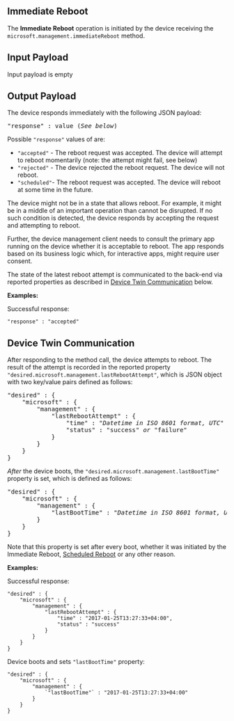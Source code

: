 ## Immediate Reboot

The **Immediate Reboot** operation is initiated by the device receiving the `microsoft.management.immediateReboot` method.

## Input Payload 
Input payload is empty

## Output Payload
The device responds immediately with the following JSON payload:

<pre>
"response" : value (<i>See below</i>)
</pre>

Possible `"response"` values of are: 
- `"accepted"` - The reboot request was accepted. The device will attempt to reboot momentarily (note: the attempt might fail, see below)
- `"rejected"` - The device rejected the reboot request. The device will not reboot.
- `"scheduled"`- The reboot request was accepted. The device will reboot at some time in the future.

The device might not be in a state that allows reboot. For example, it might be
in a middle of an important operation than cannot be disrupted. If no such
condition is detected, the device responds by accepting the request and
attempting to reboot.

Further, the device management client needs to consult the primary app running
on the device whether it is acceptable to reboot. The app responds based on its
business logic which, for interactive apps, might require user consent.

The state of the latest reboot attempt is communicated to the back-end via
reported properties as described in [Device Twin Communication](#device-twin-communication) below.

**Examples:**

Successful response:

```
"response" : "accepted"
```

## Device Twin Communication

After responding to the method call, the device attempts to reboot. The result
of the attempt is recorded in the reported property `"desired.microsoft.management.lastRebootAttempt"`, which
is JSON object with two key/value pairs defined as follows:

<pre>
"desired" : {
    "microsoft" : {
        "management" : {
            "lastRebootAttempt" : {
                "time" : "<i>Datetime in ISO 8601 format, UTC</i>"
                "status" : "success" <i>or</i> "failure"
            }
        }
    }
}
</pre>

*After* the device boots, the `"desired.microsoft.management.lastBootTime"` property is set, which is defined as follows:

<pre>
"desired" : {
    "microsoft" : {
        "management" : {
            "lastBootTime" : "<i>Datetime in ISO 8601 format, UTC</i>"
        }
    }
}
</pre>


Note that this property is set after every boot, whether it was initiated by
the Immediate Reboot, [Scheduled Reboot](scheduled-reboot.md) or any other reason.

**Examples:**

Successful response:

```
"desired" : {
    "microsoft" : {
        "management" : {
            "lastRebootAttempt" : {
                "time" : "2017-01-25T13:27:33+04:00",
                "status" : "success"
            }
        }
    }
}
```

Device boots and sets `"lastBootTime"` property:

```
"desired" : {
    "microsoft" : {
        "management" : {
            `"lastBootTime"` : "2017-01-25T13:27:33+04:00"
        }
    }
}
```
